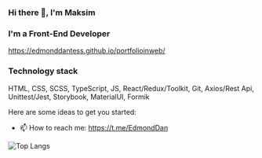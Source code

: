 ### Hi there 👋, I'm Maksim
### I'm a Front-End Developer
https://edmonddantess.github.io/portfolioinweb/

### Technology stack

HTML, CSS, SCSS, TypeScript, JS, React/Redux/Toolkit, Git, Axios/Rest Api, Unittest/Jest, Storybook, MaterialUI, Formik

Here are some ideas to get you started:


- 📫 How to reach me: https://t.me/EdmondDan



![Top Langs](https://github-readme-stats.vercel.app/api/top-langs/?username=EdmondDantess&layout=compact)



